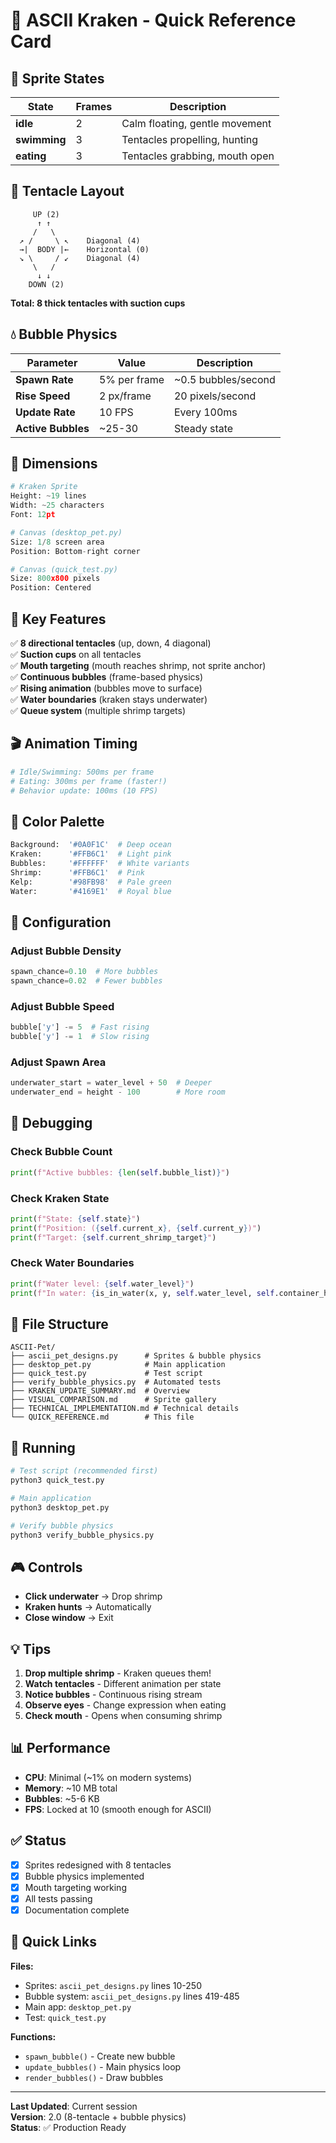 # 🐙 ASCII Kraken - Quick Reference Card

## 🎨 Sprite States

| State | Frames | Description |
|-------|--------|-------------|
| **idle** | 2 | Calm floating, gentle movement |
| **swimming** | 3 | Tentacles propelling, hunting |
| **eating** | 3 | Tentacles grabbing, mouth open |

## 🦑 Tentacle Layout

```
     UP (2)
      ↑ ↑
     /   \
  ↗ /     \ ↖    Diagonal (4)
  →|  BODY |←    Horizontal (0)
  ↘ \     / ↙    Diagonal (4)
     \   /
      ↓ ↓
    DOWN (2)
```

**Total: 8 thick tentacles with suction cups**

## 💧 Bubble Physics

| Parameter | Value | Description |
|-----------|-------|-------------|
| **Spawn Rate** | 5% per frame | ~0.5 bubbles/second |
| **Rise Speed** | 2 px/frame | 20 pixels/second |
| **Update Rate** | 10 FPS | Every 100ms |
| **Active Bubbles** | ~25-30 | Steady state |

## 📏 Dimensions

```python
# Kraken Sprite
Height: ~19 lines
Width: ~25 characters
Font: 12pt

# Canvas (desktop_pet.py)
Size: 1/8 screen area
Position: Bottom-right corner

# Canvas (quick_test.py)
Size: 800x800 pixels
Position: Centered
```

## 🎯 Key Features

✅ **8 directional tentacles** (up, down, 4 diagonal)  
✅ **Suction cups** on all tentacles  
✅ **Mouth targeting** (mouth reaches shrimp, not sprite anchor)  
✅ **Continuous bubbles** (frame-based physics)  
✅ **Rising animation** (bubbles move to surface)  
✅ **Water boundaries** (kraken stays underwater)  
✅ **Queue system** (multiple shrimp targets)

## 🎬 Animation Timing

```python
# Idle/Swimming: 500ms per frame
# Eating: 300ms per frame (faster!)
# Behavior update: 100ms (10 FPS)
```

## 🎨 Color Palette

```python
Background:  '#0A0F1C'  # Deep ocean
Kraken:      '#FFB6C1'  # Light pink
Bubbles:     '#FFFFFF'  # White variants
Shrimp:      '#FFB6C1'  # Pink
Kelp:        '#98FB98'  # Pale green
Water:       '#4169E1'  # Royal blue
```

## 🔧 Configuration

### Adjust Bubble Density
```python
spawn_chance=0.10  # More bubbles
spawn_chance=0.02  # Fewer bubbles
```

### Adjust Bubble Speed
```python
bubble['y'] -= 5  # Fast rising
bubble['y'] -= 1  # Slow rising
```

### Adjust Spawn Area
```python
underwater_start = water_level + 50  # Deeper
underwater_end = height - 100        # More room
```

## 🐞 Debugging

### Check Bubble Count
```python
print(f"Active bubbles: {len(self.bubble_list)}")
```

### Check Kraken State
```python
print(f"State: {self.state}")
print(f"Position: ({self.current_x}, {self.current_y})")
print(f"Target: {self.current_shrimp_target}")
```

### Check Water Boundaries
```python
print(f"Water level: {self.water_level}")
print(f"In water: {is_in_water(x, y, self.water_level, self.container_height)}")
```

## 📁 File Structure

```
ASCII-Pet/
├── ascii_pet_designs.py      # Sprites & bubble physics
├── desktop_pet.py            # Main application
├── quick_test.py             # Test script
├── verify_bubble_physics.py  # Automated tests
├── KRAKEN_UPDATE_SUMMARY.md  # Overview
├── VISUAL_COMPARISON.md      # Sprite gallery
├── TECHNICAL_IMPLEMENTATION.md # Technical details
└── QUICK_REFERENCE.md        # This file
```

## 🚀 Running

```bash
# Test script (recommended first)
python3 quick_test.py

# Main application
python3 desktop_pet.py

# Verify bubble physics
python3 verify_bubble_physics.py
```

## 🎮 Controls

- **Click underwater** → Drop shrimp
- **Kraken hunts** → Automatically
- **Close window** → Exit

## 💡 Tips

1. **Drop multiple shrimp** - Kraken queues them!
2. **Watch tentacles** - Different animation per state
3. **Notice bubbles** - Continuous rising stream
4. **Observe eyes** - Change expression when eating
5. **Check mouth** - Opens when consuming shrimp

## 📊 Performance

- **CPU**: Minimal (~1% on modern systems)
- **Memory**: ~10 MB total
- **Bubbles**: ~5-6 KB
- **FPS**: Locked at 10 (smooth enough for ASCII)

## ✅ Status

- [x] Sprites redesigned with 8 tentacles
- [x] Bubble physics implemented
- [x] Mouth targeting working
- [x] All tests passing
- [x] Documentation complete

## 🔗 Quick Links

**Files:**
- Sprites: `ascii_pet_designs.py` lines 10-250
- Bubble system: `ascii_pet_designs.py` lines 419-485
- Main app: `desktop_pet.py`
- Test: `quick_test.py`

**Functions:**
- `spawn_bubble()` - Create new bubble
- `update_bubbles()` - Main physics loop
- `render_bubbles()` - Draw bubbles

---

**Last Updated**: Current session  
**Version**: 2.0 (8-tentacle + bubble physics)  
**Status**: ✅ Production Ready
